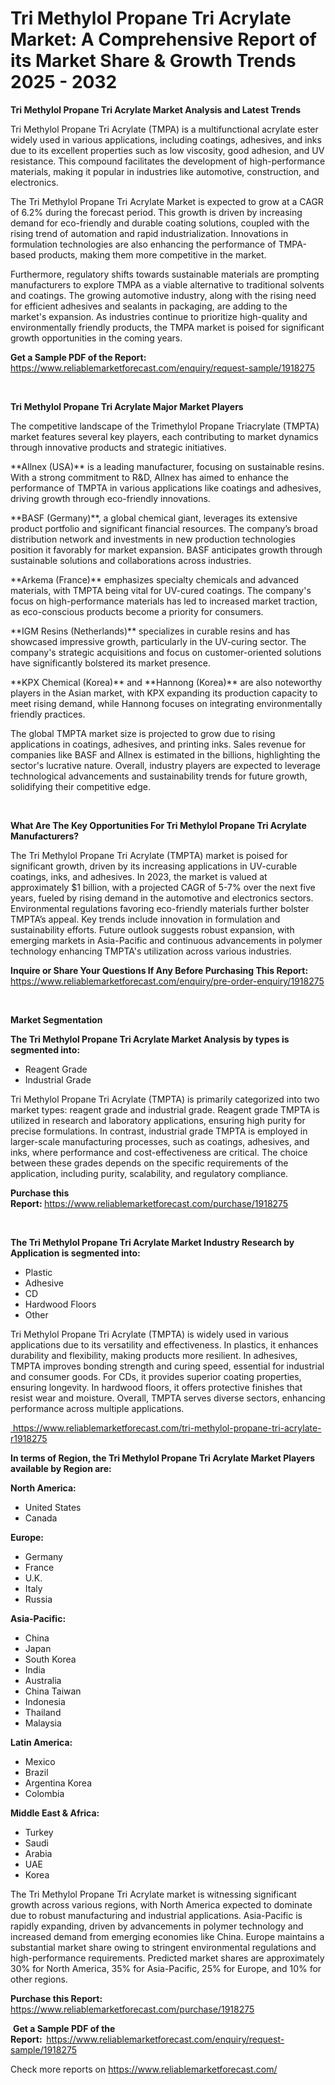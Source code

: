 <p><h1>Tri Methylol Propane Tri Acrylate Market: A Comprehensive Report of its Market Share & Growth Trends 2025 - 2032</h1></p><p><strong>Tri Methylol Propane Tri Acrylate Market Analysis and Latest Trends</strong></p>
<p><p>Tri Methylol Propane Tri Acrylate (TMPA) is a multifunctional acrylate ester widely used in various applications, including coatings, adhesives, and inks due to its excellent properties such as low viscosity, good adhesion, and UV resistance. This compound facilitates the development of high-performance materials, making it popular in industries like automotive, construction, and electronics.</p><p>The Tri Methylol Propane Tri Acrylate Market is expected to grow at a CAGR of 6.2% during the forecast period. This growth is driven by increasing demand for eco-friendly and durable coating solutions, coupled with the rising trend of automation and rapid industrialization. Innovations in formulation technologies are also enhancing the performance of TMPA-based products, making them more competitive in the market.</p><p>Furthermore, regulatory shifts towards sustainable materials are prompting manufacturers to explore TMPA as a viable alternative to traditional solvents and coatings. The growing automotive industry, along with the rising need for efficient adhesives and sealants in packaging, are adding to the market's expansion. As industries continue to prioritize high-quality and environmentally friendly products, the TMPA market is poised for significant growth opportunities in the coming years.</p></p>
<p><strong>Get a Sample PDF of the Report:&nbsp;</strong> <a href="https://www.reliablemarketforecast.com/enquiry/request-sample/1918275?utm_campaign=3078&utm_medium=2&utm_source=Github&utm_content=ia&utm_term=03042025&utm_id=tri-methylol-propane-tri-acrylate">https://www.reliablemarketforecast.com/enquiry/request-sample/1918275</a></p>
<p>&nbsp;</p>
<p><strong>Tri Methylol Propane Tri Acrylate Major Market Players</strong></p>
<p><p>The competitive landscape of the Trimethylol Propane Triacrylate (TMPTA) market features several key players, each contributing to market dynamics through innovative products and strategic initiatives.</p><p>**Allnex (USA)** is a leading manufacturer, focusing on sustainable resins. With a strong commitment to R&D, Allnex has aimed to enhance the performance of TMPTA in various applications like coatings and adhesives, driving growth through eco-friendly innovations.</p><p>**BASF (Germany)**, a global chemical giant, leverages its extensive product portfolio and significant financial resources. The company’s broad distribution network and investments in new production technologies position it favorably for market expansion. BASF anticipates growth through sustainable solutions and collaborations across industries.</p><p>**Arkema (France)** emphasizes specialty chemicals and advanced materials, with TMPTA being vital for UV-cured coatings. The company's focus on high-performance materials has led to increased market traction, as eco-conscious products become a priority for consumers.</p><p>**IGM Resins (Netherlands)** specializes in curable resins and has showcased impressive growth, particularly in the UV-curing sector. The company's strategic acquisitions and focus on customer-oriented solutions have significantly bolstered its market presence.</p><p>**KPX Chemical (Korea)** and **Hannong (Korea)** are also noteworthy players in the Asian market, with KPX expanding its production capacity to meet rising demand, while Hannong focuses on integrating environmentally friendly practices.</p><p>The global TMPTA market size is projected to grow due to rising applications in coatings, adhesives, and printing inks. Sales revenue for companies like BASF and Allnex is estimated in the billions, highlighting the sector's lucrative nature. Overall, industry players are expected to leverage technological advancements and sustainability trends for future growth, solidifying their competitive edge.</p></p>
<p>&nbsp;</p>
<p><strong>What Are The Key Opportunities For Tri Methylol Propane Tri Acrylate Manufacturers?</strong></p>
<p><p>The Tri Methylol Propane Tri Acrylate (TMPTA) market is poised for significant growth, driven by its increasing applications in UV-curable coatings, inks, and adhesives. In 2023, the market is valued at approximately $1 billion, with a projected CAGR of 5-7% over the next five years, fueled by rising demand in the automotive and electronics sectors. Environmental regulations favoring eco-friendly materials further bolster TMPTA’s appeal. Key trends include innovation in formulation and sustainability efforts. Future outlook suggests robust expansion, with emerging markets in Asia-Pacific and continuous advancements in polymer technology enhancing TMPTA's utilization across various industries.</p></p>
<p><strong>Inquire or Share Your Questions If Any Before Purchasing This Report:</strong> <a href="https://www.reliablemarketforecast.com/enquiry/pre-order-enquiry/1918275?utm_campaign=3078&utm_medium=2&utm_source=Github&utm_content=ia&utm_term=03042025&utm_id=tri-methylol-propane-tri-acrylate">https://www.reliablemarketforecast.com/enquiry/pre-order-enquiry/1918275</a></p>
<p>&nbsp;</p>
<p><strong>Market Segmentation</strong></p>
<p><strong>The Tri Methylol Propane Tri Acrylate Market Analysis by types is segmented into:</strong></p>
<p><ul><li>Reagent Grade</li><li>Industrial Grade</li></ul></p>
<p><p>Tri Methylol Propane Tri Acrylate (TMPTA) is primarily categorized into two market types: reagent grade and industrial grade. Reagent grade TMPTA is utilized in research and laboratory applications, ensuring high purity for precise formulations. In contrast, industrial grade TMPTA is employed in larger-scale manufacturing processes, such as coatings, adhesives, and inks, where performance and cost-effectiveness are critical. The choice between these grades depends on the specific requirements of the application, including purity, scalability, and regulatory compliance.</p></p>
<p><strong>Purchase this Report:&nbsp;</strong><a href="https://www.reliablemarketforecast.com/purchase/1918275?utm_campaign=3078&utm_medium=2&utm_source=Github&utm_content=ia&utm_term=03042025&utm_id=tri-methylol-propane-tri-acrylate">https://www.reliablemarketforecast.com/purchase/1918275</a></p>
<p>&nbsp;</p>
<p><strong>The Tri Methylol Propane Tri Acrylate Market Industry Research by Application is segmented into:</strong></p>
<p><ul><li>Plastic</li><li>Adhesive</li><li>CD</li><li>Hardwood Floors</li><li>Other</li></ul></p>
<p><p>Tri Methylol Propane Tri Acrylate (TMPTA) is widely used in various applications due to its versatility and effectiveness. In plastics, it enhances durability and flexibility, making products more resilient. In adhesives, TMPTA improves bonding strength and curing speed, essential for industrial and consumer goods. For CDs, it provides superior coating properties, ensuring longevity. In hardwood floors, it offers protective finishes that resist wear and moisture. Overall, TMPTA serves diverse sectors, enhancing performance across multiple applications.</p></p>
<p><a href="https://www.reliablemarketforecast.com/tri-methylol-propane-tri-acrylate-r1918275?utm_campaign=3078&utm_medium=2&utm_source=Github&utm_content=ia&utm_term=03042025&utm_id=tri-methylol-propane-tri-acrylate">&nbsp;https://www.reliablemarketforecast.com/tri-methylol-propane-tri-acrylate-r1918275</a></p>
<p><strong>In terms of Region, the Tri Methylol Propane Tri Acrylate Market Players available by Region are:</strong></p>
<p>
    <p> <strong> North America: </strong>
        <ul>
            <li>United States</li>
            <li>Canada</li>
        </ul>
        </p> 
    <p> <strong> Europe: </strong>
        <ul>
            <li>Germany</li>
            <li>France</li>
            <li>U.K.</li>
            <li>Italy</li>
            <li>Russia</li>
        </ul>
        </p> 
    <p> <strong> Asia-Pacific: </strong>
        <ul>
            <li>China</li>
            <li>Japan</li>
            <li>South Korea</li>
            <li>India</li>
            <li>Australia</li>
            <li>China Taiwan</li>
            <li>Indonesia</li>
            <li>Thailand</li>
            <li>Malaysia</li>
        </ul>
        </p> 
    <p> <strong> Latin America: </strong>
        <ul>
            <li>Mexico</li>
            <li>Brazil</li>
            <li>Argentina Korea</li>
            <li>Colombia</li>
        </ul>
        </p> 
    <p> <strong> Middle East & Africa: </strong>
        <ul>
            <li>Turkey</li>
            <li>Saudi</li>
            <li>Arabia</li>
            <li>UAE</li>
            <li>Korea</li>
        </ul>
    </p>
    </p>
<p><p>The Tri Methylol Propane Tri Acrylate market is witnessing significant growth across various regions, with North America expected to dominate due to robust manufacturing and industrial applications. Asia-Pacific is rapidly expanding, driven by advancements in polymer technology and increased demand from emerging economies like China. Europe maintains a substantial market share owing to stringent environmental regulations and high-performance requirements. Predicted market shares are approximately 30% for North America, 35% for Asia-Pacific, 25% for Europe, and 10% for other regions.</p></p>
<p><strong>Purchase this Report: </strong><a href="https://www.reliablemarketforecast.com/purchase/1918275?utm_campaign=3078&utm_medium=2&utm_source=Github&utm_content=ia&utm_term=03042025&utm_id=tri-methylol-propane-tri-acrylate">https://www.reliablemarketforecast.com/purchase/1918275</a></p>
<p>&nbsp;<strong>Get a Sample PDF of the Report:&nbsp;&nbsp;</strong><a href="https://www.reliablemarketforecast.com/enquiry/request-sample/1918275?utm_campaign=3078&utm_medium=2&utm_source=Github&utm_content=ia&utm_term=03042025&utm_id=tri-methylol-propane-tri-acrylate">https://www.reliablemarketforecast.com/enquiry/request-sample/1918275</a></p>
<p><strong></strong></p>
<p>Check more reports on <a href="https://www.reliablemarketforecast.com/?utm_campaign=3078&utm_medium=2&utm_source=Github&utm_content=ia&utm_term=03042025&utm_id=tri-methylol-propane-tri-acrylate">https://www.reliablemarketforecast.com/</a></p>